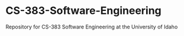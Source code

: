 # CS-383-Software-Engineering
Repository for CS-383 Software Engineering at the University of Idaho
